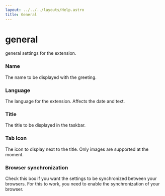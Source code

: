 ```yaml
---
layout: ../../../layouts/Help.astro
title: General
---
```


# general

general settings for the extension.

### Name

The name to be displayed with the greeting.

### Language

The language for the extension. Affects the date and text.

### Title

The title to be displayed in the taskbar.

### Tab Icon

The icon to display next to the title. Only images are supported at the moment.

### Browser synchronization

Check this box if you want the settings to be synchronized between your browsers. For this to work, you need to enable the synchronization of your browser.